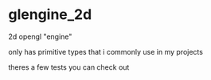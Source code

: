 # glengine_2d

2d opengl "engine"

only has primitive types that i commonly use in my projects

theres a few tests you can check out
